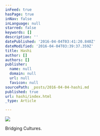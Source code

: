 ```yaml
---
inFeed: true
hasPage: true
inNav: false
inLanguage: null
starred: false
keywords: []
description: ''
datePublished: '2016-04-04T03:41:20.840Z'
dateModified: '2016-04-04T03:39:37.359Z'
title: Hashi
author: []
authors: []
publisher:
  name: null
  domain: null
  url: null
  favicon: null
sourcePath: _posts/2016-04-04-hashi.md
published: true
url: hashi/index.html
_type: Article

---
```

![](https://the-grid-user-content.s3-us-west-2.amazonaws.com/d5a1d9fd-f337-4426-b5e9-1b4c757c4ffc.jpg)

Bridging Cultures.